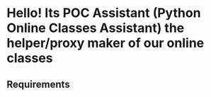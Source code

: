 # Hello! Its POC Assistant (Python Online Classes Assistant) the helper/proxy maker  of our online classes

## Requirements
